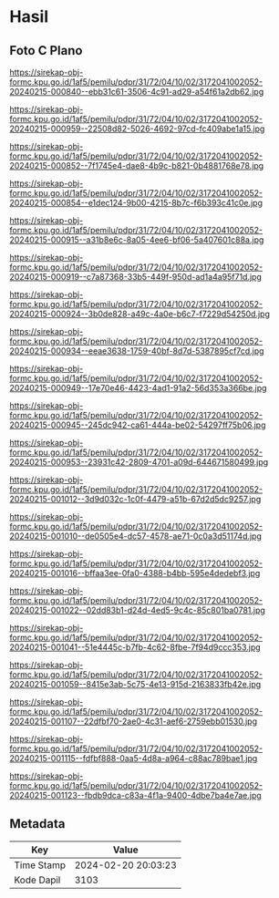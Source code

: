 # Hasil

## Foto C Plano

https://sirekap-obj-formc.kpu.go.id/1af5/pemilu/pdpr/31/72/04/10/02/3172041002052-20240215-000840--ebb31c61-3506-4c91-ad29-a54f61a2db62.jpg

https://sirekap-obj-formc.kpu.go.id/1af5/pemilu/pdpr/31/72/04/10/02/3172041002052-20240215-000959--22508d82-5026-4692-97cd-fc409abe1a15.jpg

https://sirekap-obj-formc.kpu.go.id/1af5/pemilu/pdpr/31/72/04/10/02/3172041002052-20240215-000852--7f1745e4-dae8-4b9c-b821-0b4881768e78.jpg

https://sirekap-obj-formc.kpu.go.id/1af5/pemilu/pdpr/31/72/04/10/02/3172041002052-20240215-000854--e1dec124-9b00-4215-8b7c-f6b393c41c0e.jpg

https://sirekap-obj-formc.kpu.go.id/1af5/pemilu/pdpr/31/72/04/10/02/3172041002052-20240215-000915--a31b8e6c-8a05-4ee6-bf06-5a407601c88a.jpg

https://sirekap-obj-formc.kpu.go.id/1af5/pemilu/pdpr/31/72/04/10/02/3172041002052-20240215-000919--c7a87368-33b5-449f-950d-ad1a4a95f71d.jpg

https://sirekap-obj-formc.kpu.go.id/1af5/pemilu/pdpr/31/72/04/10/02/3172041002052-20240215-000924--3b0de828-a49c-4a0e-b6c7-f7229d54250d.jpg

https://sirekap-obj-formc.kpu.go.id/1af5/pemilu/pdpr/31/72/04/10/02/3172041002052-20240215-000934--eeae3638-1759-40bf-8d7d-5387895cf7cd.jpg

https://sirekap-obj-formc.kpu.go.id/1af5/pemilu/pdpr/31/72/04/10/02/3172041002052-20240215-000949--17e70e46-4423-4ad1-91a2-56d353a366be.jpg

https://sirekap-obj-formc.kpu.go.id/1af5/pemilu/pdpr/31/72/04/10/02/3172041002052-20240215-000945--245dc942-ca61-444a-be02-54297ff75b06.jpg

https://sirekap-obj-formc.kpu.go.id/1af5/pemilu/pdpr/31/72/04/10/02/3172041002052-20240215-000953--23931c42-2809-4701-a09d-644671580499.jpg

https://sirekap-obj-formc.kpu.go.id/1af5/pemilu/pdpr/31/72/04/10/02/3172041002052-20240215-001012--3d9d032c-1c0f-4479-a51b-67d2d5dc9257.jpg

https://sirekap-obj-formc.kpu.go.id/1af5/pemilu/pdpr/31/72/04/10/02/3172041002052-20240215-001010--de0505e4-dc57-4578-ae71-0c0a3d51174d.jpg

https://sirekap-obj-formc.kpu.go.id/1af5/pemilu/pdpr/31/72/04/10/02/3172041002052-20240215-001016--bffaa3ee-0fa0-4388-b4bb-595e4dedebf3.jpg

https://sirekap-obj-formc.kpu.go.id/1af5/pemilu/pdpr/31/72/04/10/02/3172041002052-20240215-001022--02dd83b1-d24d-4ed5-9c4c-85c801ba0781.jpg

https://sirekap-obj-formc.kpu.go.id/1af5/pemilu/pdpr/31/72/04/10/02/3172041002052-20240215-001041--51e4445c-b7fb-4c62-8fbe-7f94d9ccc353.jpg

https://sirekap-obj-formc.kpu.go.id/1af5/pemilu/pdpr/31/72/04/10/02/3172041002052-20240215-001059--8415e3ab-5c75-4e13-915d-2163833fb42e.jpg

https://sirekap-obj-formc.kpu.go.id/1af5/pemilu/pdpr/31/72/04/10/02/3172041002052-20240215-001107--22dfbf70-2ae0-4c31-aef6-2759ebb01530.jpg

https://sirekap-obj-formc.kpu.go.id/1af5/pemilu/pdpr/31/72/04/10/02/3172041002052-20240215-001115--fdfbf888-0aa5-4d8a-a964-c88ac789bae1.jpg

https://sirekap-obj-formc.kpu.go.id/1af5/pemilu/pdpr/31/72/04/10/02/3172041002052-20240215-001123--fbdb9dca-c83a-4f1a-9400-4dbe7ba4e7ae.jpg


## Metadata

| Key        | Value               |
| ---------- | ------------------- |
| Time Stamp | 2024-02-20 20:03:23 |
| Kode Dapil | 3103                |



